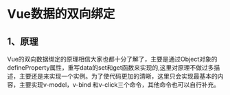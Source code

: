 # Vue数据的双向绑定

## 1、原理
Vue的双向数据绑定的原理相信大家也都十分了解了，主要是通过Object对象的defineProperty属性，重写data的set和get函数来实现的,这里对原理不做过多描述，主要还是来实现一个实例。为了使代码更加的清晰，这里只会实现最基本的内容，主要实现v-model，v-bind 和v-click三个命令，其他命令也可以自行补充。